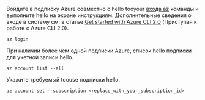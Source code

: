 Войдите в подписку Azure совместно с hello tooyour [входа az](/cli/azure/#login) команды и выполните hello на экране инструкциям. Дополнительные сведения о входе в систему см. в статье [Get started with Azure CLI 2.0](/cli/azure/get-started-with-azure-cli) (Приступая к работе с Azure CLI 2.0).

```azurecli
az login
```

При наличии более чем одной подписки Azure, список hello подписки для учетной записи hello.

```azurecli
az account list --all
```

Укажите требуемый toouse подписки hello.

```azurecli
az account set --subscription <replace_with_your_subscription_id>
```